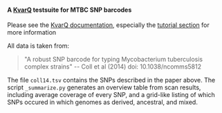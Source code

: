 
#### A [KvarQ] testsuite for MTBC SNP barcodes

Please see the [KvarQ documentation], especially the [tutorial section] for
more information

All data is taken from:

> "A robust SNP barcode for typing Mycobacterium tuberculosis complex strains"
> -- Coll et al (2014) doi: 10.1038/ncomms5812

The file `coll14.tsv` contains the SNPs described in the paper above.
The script `_summarize.py` generates an overview table from scan
results, including average coverage of every SNP, and a grid-like
listing of which SNPs occured in which genomes as derived, ancestral,
and mixed.

[KvarQ]: <http://swisstph.ch/kvarq>
[KvarQ documentation]: <http://kvarq.readthedocs.org>
[tutorial section]: <http://kvarq.readthedocs.org/en/latest/tutorial.html>

